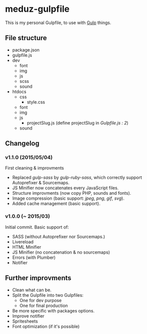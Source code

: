 # meduz-gulpfile
This is my personal Gulpfile, to use with [Gulp](http://gulpjs.com/) things.

## File structure
* package.json
* gulpfile.js
* dev
	* font
	* img
	* js 
	* scss
	* sound
* htdocs
	* css
		* style.css
 	* font
	* img
	* js 
		* projectSlug.js (define projectSlug in *Gulpfile.js : 2*)
	* sound

## Changelog

### v1.1.0 (2015/05/04)

First cleaning & improvments

* Replaced *gulp-sass* by *gulp-ruby-sass*, which correctly support Autoprefixer & Sourcemaps.
* JS Minifier now concatenates every JavaScript files.
* Structure improvments (now copy PHP, sounds and fonts).
* Image compression (basic support: *jpeg*, *png*, *gif*, *svg*).
* Added cache management (basic support).

### v1.0.0 (~ 2015/03)

Initial commit. Basic support of:

* SASS (without Autoprefixer nor Sourcemaps.)
* Livereload
* HTML Minifier
* JS Minifier (no concatenation & no sourcemaps)
* Errors (with Plumber)
* Notifier

## Further improvments

* Clean what can be.
* Split the Gulpfile into two Gulpfiles:
  * One for dev purpose
  * One for final production
* Be more specific with packages options.
* Improve notifier
* Spritesheets
* Font optimization (if it's possible)
